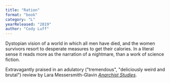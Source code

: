 ```yaml
---
title: "Ration"
format: "book"
category: "L"
yearReleased: "2019"
author: "Cody Luff"
---
```

Dystopian vision of a world in which all men have died, and the women survivors resort to desperate measures to get their calories. In a literal sense it reads more as the narration of a nightmare, than a work of science fiction.
 
Extravagantly praised in an adulatory ("tremendous", "deliciously weird and brutal") review by Lara Messersmith-Glavin <a href="https://anarchiststudies.org/the-horror-of-imagination-a-review-of-ration-apex-2019-by-cody-t-luff/">_Anarchist Studies_</a>.
